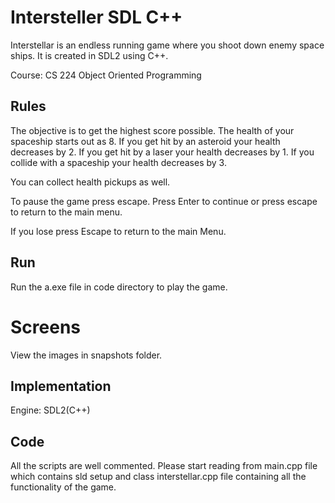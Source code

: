 # Intersteller SDL C++

Interstellar is an endless running game where you shoot down enemy space ships. It is created in SDL2 using C++.

Course: CS 224 Object Oriented Programming

## Rules

The objective is to get the highest score possible. The health of your spaceship starts out as 8. If you get hit by an asteroid your health decreases by 2. If you get hit by a laser your health decreases by 1. If you collide with a spaceship your health decreases by 3.

You can collect health pickups as well.

To pause the game press escape. Press Enter to continue or press escape to return to the main menu.

If you lose press Escape to return to the main Menu.

## Run

Run the a.exe file in code directory to play the game.

# Screens

View the images in snapshots folder.

## Implementation

Engine: SDL2(C++)

## Code

All the scripts are well commented. Please start reading from main.cpp file which contains sld setup and class interstellar.cpp file containing all the functionality of the game.
